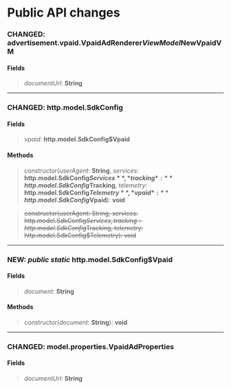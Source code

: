 # Public API changes
### CHANGED:  advertisement.vpaid.VpaidAdRenderer$ViewModel$NewVpaidVM
#### Fields


> *documentUrl*: **String**




-----

### CHANGED:  http.model.SdkConfig
#### Fields


> *vpaid*: **http.model.SdkConfig$Vpaid**


#### Methods


> constructor(*userAgent*: **String**, *services*: **http.model.SdkConfig$Services**, *tracking*: **http.model.SdkConfig$Tracking**, *telemetry*: **http.model.SdkConfig$Telemetry**, *vpaid*: **http.model.SdkConfig$Vpaid**): **void**

> ~~constructor(userAgent: String, services: http.model.SdkConfig$Services, tracking: http.model.SdkConfig$Tracking, telemetry: http.model.SdkConfig$Telemetry): void~~


-----

### NEW: *public* *static* http.model.SdkConfig$Vpaid
#### Fields


> *document*: **String**


#### Methods


> constructor(*document*: **String**): **void**


-----

### CHANGED:  model.properties.VpaidAdProperties
#### Fields


> *documentUrl*: **String**



